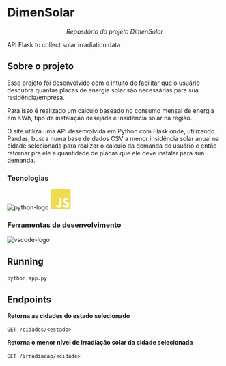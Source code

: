 # DimenSolar
<p align="center"><i>Repositório do projeto DimenSolar</i></p>
API Flask  to collect solar irradiation data

##  Sobre o projeto

Esse projeto foi desenvolvido com o intuito de facilitar que o usuário descubra quantas placas de energia solar são necessárias para sua residência/empresa.

Para isso é realizado um calculo baseado no consumo mensal de energia em KWh, tipo de instalação desejada e insidência solar na região.

O site utiliza uma API desenvolvida em Python com Flask onde, utilizando Pandas, busca numa base de dados CSV a menor insidência solar anual na cidade selecionada para realizar o calculo da demanda do usuário e então retornar pra ele a quantidade de placas que ele deve instalar para sua demanda.

### Tecnologias
<p display="inline-block">
  <img width="48" src="https://user-images.githubusercontent.com/25181517/183423507-c056a6f9-1ba8-4312-a350-19bcbc5a8697.png" alt="python-logo"/>
  <img width="48" src="https://raw.githubusercontent.com/devicons/devicon/master/icons/javascript/javascript-plain.svg" alt="js-logo"/>
</p>

### Ferramentas de desenvolvimento

<p display="inline-block">
  <img width="48" src="https://upload.wikimedia.org/wikipedia/commons/thumb/9/9a/Visual_Studio_Code_1.35_icon.svg/2048px-Visual_Studio_Code_1.35_icon.svg.png" alt="vscode-logo"/>
</p>

## Running
```python app.py```

## Endpoints
**Retorna as cidades do estado selecionado**

```GET /cidades/<estado>```

**Retorna o menor nível de irradiação solar da cidade selecionada**

```GET /irradiacao/<cidade>```
